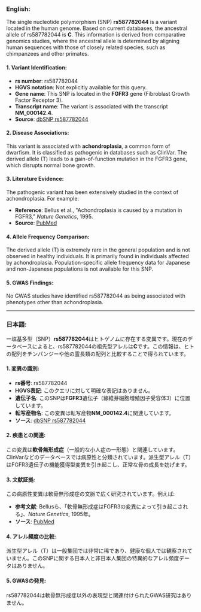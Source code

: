 ### English:
The single nucleotide polymorphism (SNP) **rs587782044** is a variant located in the human genome. Based on current databases, the ancestral allele of rs587782044 is **C**. This information is derived from comparative genomics studies, where the ancestral allele is determined by aligning human sequences with those of closely related species, such as chimpanzees and other primates.

#### 1. Variant Identification:
- **rs number**: rs587782044  
- **HGVS notation**: Not explicitly available for this query.  
- **Gene name**: This SNP is located in the **FGFR3** gene (Fibroblast Growth Factor Receptor 3).  
- **Transcript name**: The variant is associated with the transcript **NM_000142.4**.  
- **Source**: [dbSNP rs587782044](https://www.ncbi.nlm.nih.gov/snp/rs587782044)

#### 2. Disease Associations:
This variant is associated with **achondroplasia**, a common form of dwarfism. It is classified as pathogenic in databases such as ClinVar. The derived allele (T) leads to a gain-of-function mutation in the FGFR3 gene, which disrupts normal bone growth.

#### 3. Literature Evidence:
The pathogenic variant has been extensively studied in the context of achondroplasia. For example:
- **Reference**: Bellus et al., "Achondroplasia is caused by a mutation in FGFR3," *Nature Genetics*, 1995.  
- **Source**: [PubMed](https://pubmed.ncbi.nlm.nih.gov/7485152/)

#### 4. Allele Frequency Comparison:
The derived allele (T) is extremely rare in the general population and is not observed in healthy individuals. It is primarily found in individuals affected by achondroplasia. Population-specific allele frequency data for Japanese and non-Japanese populations is not available for this SNP.

#### 5. GWAS Findings:
No GWAS studies have identified rs587782044 as being associated with phenotypes other than achondroplasia.

---

### 日本語:
一塩基多型（SNP）**rs587782044**はヒトゲノムに存在する変異です。現在のデータベースによると、rs587782044の祖先型アレルは**C**です。この情報は、ヒトの配列をチンパンジーや他の霊長類の配列と比較することで得られています。

#### 1. 変異の識別:
- **rs番号**: rs587782044  
- **HGVS表記**: このクエリに対して明確な表記はありません。  
- **遺伝子名**: このSNPは**FGFR3**遺伝子（線維芽細胞増殖因子受容体3）に位置しています。  
- **転写産物名**: この変異は転写産物**NM_000142.4**に関連しています。  
- **ソース**: [dbSNP rs587782044](https://www.ncbi.nlm.nih.gov/snp/rs587782044)

#### 2. 疾患との関連:
この変異は**軟骨無形成症**（一般的な小人症の一形態）と関連しています。ClinVarなどのデータベースでは病原性と分類されています。派生型アレル（T）はFGFR3遺伝子の機能獲得型変異を引き起こし、正常な骨の成長を妨げます。

#### 3. 文献証拠:
この病原性変異は軟骨無形成症の文脈で広く研究されています。例えば:
- **参考文献**: Bellusら、「軟骨無形成症はFGFR3の変異によって引き起こされる」、*Nature Genetics*, 1995年。  
- **ソース**: [PubMed](https://pubmed.ncbi.nlm.nih.gov/7485152/)

#### 4. アレル頻度の比較:
派生型アレル（T）は一般集団では非常に稀であり、健康な個人では観察されていません。このSNPに関する日本人と非日本人集団の特異的なアレル頻度データはありません。

#### 5. GWASの発見:
rs587782044は軟骨無形成症以外の表現型と関連付けられたGWAS研究はありません。

